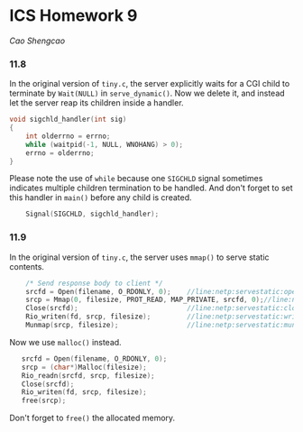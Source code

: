 # ICS Homework 9

*Cao Shengcao*

### 11.8

In the original version of `tiny.c`, the server explicitly waits for a CGI child to terminate by `Wait(NULL)` in `serve_dynamic()`. Now we delete it, and instead let the server reap its children inside a handler.

```c
void sigchld_handler(int sig)
{
    int olderrno = errno;
    while (waitpid(-1, NULL, WNOHANG) > 0);
    errno = olderrno;
}
```

Please note the use of `while` because one `SIGCHLD` signal sometimes indicates multiple children termination to be handled. And don't forget to set this handler in `main()` before any child is created.

```c
    Signal(SIGCHLD, sigchld_handler);
```

### 11.9

In the original version of `tiny.c`, the server uses `mmap()` to serve static contents.

```c
    /* Send response body to client */
    srcfd = Open(filename, O_RDONLY, 0);    //line:netp:servestatic:open
    srcp = Mmap(0, filesize, PROT_READ, MAP_PRIVATE, srcfd, 0);//line:netp:servestatic:mmap
    Close(srcfd);                           //line:netp:servestatic:close
    Rio_writen(fd, srcp, filesize);         //line:netp:servestatic:write
    Munmap(srcp, filesize);                 //line:netp:servestatic:munmap
```

Now we use `malloc()` instead.

```c
   srcfd = Open(filename, O_RDONLY, 0);
   srcp = (char*)Malloc(filesize);
   Rio_readn(srcfd, srcp, filesize);
   Close(srcfd);
   Rio_writen(fd, srcp, filesize);
   free(srcp);
```

Don't forget to `free()` the allocated memory.